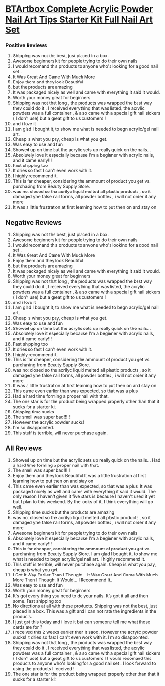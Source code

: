 # [BTArtbox Complete Acrylic Powder Nail Art Tips Starter Kit Full Nail Art Set](https://products.checkmycream.com/products/BTArtbox-Complete-Acrylic-Powder-Nail-Art-Tips-Starter-Kit-Full-Nail-Art-Set.html)

### Positive Reviews

<ol>
      <li>Shipping was not the best, just placed in a box.</li>
      <li>Awesome beginners kit for people trying to do their own nails.</li>
      <li>I would recomand this products to anyone who&#x27;s looking for a good nail set .</li>
      <li>It Was Great And Came With Much More</li>
      <li>Enjoy them and they look Beautiful</li>
      <li>but the products are amazing</li>
      <li>It was packaged nicely as well and came with everything it said it would.</li>
      <li>Worth your money great for beginners</li>
      <li>Shipping was not that long , the products was wrapped the best way they could do it , I received everything that was listed, the acrylic powders was a full container , &amp; also came with a special gift nail sickers ( I don&#x27;t use) but a great gift to us customers !</li>
      <li>and i love it</li>
      <li>I am glad I bought it, to show me what is needed to begn acrylic/gel nail art.</li>
      <li>Cheap is what you pay, cheap is what you get.</li>
      <li>Was easy to use and fun</li>
      <li>Showed up on time but the acrylic sets up really quick on the nails...</li>
      <li>Absolutely love it especially because I&#x27;m a beginner with acrylic nails, and it came early!!!</li>
      <li>Fast shipping too</li>
      <li>It dries so fast I can&#x27;t even work with it.</li>
      <li>I highly recommend it.</li>
      <li>This is far cheaper, considering the ammount of product you get vs. purchasing from Beauty Supply Store.</li>
      <li>was not closed so the acrilyc liquid melted all plastic products , so it damaged yhe false nail forms, all powder bottles , i will not order it any more</li>
      <li>It was a little frustration at first learning how to put then on and stay on</li>
</ol>


<h2>Negative Reviews</h2>
<ol>
<li> Shipping was not the best, just placed in a box.</li>
<li> Awesome beginners kit for people trying to do their own nails.</li>
<li> I would recomand this products to anyone who&#x27;s looking for a good nail set .</li>
<li> It Was Great And Came With Much More</li>
<li> Enjoy them and they look Beautiful</li>
<li> but the products are amazing</li>
<li> It was packaged nicely as well and came with everything it said it would.</li>
<li> Worth your money great for beginners</li>
<li> Shipping was not that long , the products was wrapped the best way they could do it , I received everything that was listed, the acrylic powders was a full container , &amp; also came with a special gift nail sickers ( I don&#x27;t use) but a great gift to us customers !</li>
<li> and i love it</li>
<li> I am glad I bought it, to show me what is needed to begn acrylic/gel nail art.</li>
<li> Cheap is what you pay, cheap is what you get.</li>
<li> Was easy to use and fun</li>
<li> Showed up on time but the acrylic sets up really quick on the nails...</li>
<li> Absolutely love it especially because I&#x27;m a beginner with acrylic nails, and it came early!!!</li>
<li> Fast shipping too</li>
<li> It dries so fast I can&#x27;t even work with it.</li>
<li> I highly recommend it.</li>
<li> This is far cheaper, considering the ammount of product you get vs. purchasing from Beauty Supply Store.</li>
<li> was not closed so the acrilyc liquid melted all plastic products , so it damaged yhe false nail forms, all powder bottles , i will not order it any more</li>
<li> It was a little frustration at first learning how to put then on and stay on</li>
<li> This came even earlier than was expected, so that was a plus.</li>
<li> Had a hard time forming a proper nail with that.</li>
<li> The one star is for the product being wrapped properly other than that it sucks for a starter kit</li>
<li> Shipping time sucks</li>
<li> The smell was super bad!!!!!</li>
<li> However the acrylic powder sucks!</li>
<li> I&#x27;m so disappointed.</li>
<li> This stuff is terrible, will never purchase again.</li>
</ol>

<h2>All Reviews</h2>

<ol>
    <li> Showed up on time but the acrylic sets up really quick on the nails... Had a hard time forming a proper nail with that.</li>
    <li> The smell was super bad!!!!!</li>
    <li> Enjoy them and they look Beautiful It was a little frustration at first learning how to put then on and stay on</li>
    <li> This came even earlier than was expected, so that was a plus. It was packaged nicely as well and came with everything it said it would. The only reason I haven&#x27;t given it five stars is because I haven&#x27;t used it yet but I plan to this weekend. By the looks of it, I think everything will go well.</li>
    <li> Shipping time sucks but the products are amazing</li>
    <li> was not closed so the acrilyc liquid melted all plastic products , so it damaged yhe false nail forms, all powder bottles , i will not order it any more</li>
    <li> Awesome beginners kit for people trying to do their own nails.</li>
    <li> Absolutely love it especially because I&#x27;m a beginner with acrylic nails, and it came early!!!</li>
    <li> This is far cheaper, considering the ammount of product you get vs. purchasing from Beauty Supply Store. I am glad I bought it, to show me what is needed to begn acrylic/gel nail art. I highly recommend it.</li>
    <li> This stuff is terrible, will never purchase again. Cheap is what you pay, cheap is what you get.</li>
    <li> I Got It Way Earlier Than I Thought... It Was Great And Came With Much More Then I Thought It Would... I Recommend It..</li>
    <li> Was easy to use and fun</li>
    <li> Worth your money great for beginners</li>
    <li> It&#x27;s got every thing you need to do your nails. It&#x27;s got it all and then some. Fast shipping too</li>
    <li> No directions at all with these products.  Shipping was not the best, just placed in a box. This was a gift and I can not rate the ingredients in the products.</li>
    <li> I just got this today and i love it but can someone tell me what those cards are for ?</li>
    <li> I received this 2 weeks earlier then it saod. However the acrylic powder sucks! It dries so fast I can&#x27;t even work with it. I&#x27;m so disappointed.</li>
    <li> Shipping was not that long , the products was wrapped the best way they could do it , I received everything that was listed, the acrylic powders was a full container , &amp; also came with a special gift nail sickers ( I don&#x27;t use) but a great gift to us customers ! I would recomand this products to anyone who&#x27;s looking for a good nail set . I look forward to using the products I received !</li>
    <li> The one star is for the product being wrapped properly other than that it sucks for a starter kit</li>
</ol>




